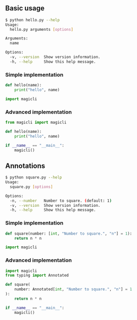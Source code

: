 ## Basic usage

```bash hl_lines="1"
$ python hello.py --help
Usage:
  hello.py arguments [options]

Arguments:
  name

Options:
  -v, --version  Show version information.
  -h, --help     Show this help message.
```

### Simple implementation

``` py title="hello.py"
def hello(name):
    print("hello", name)

import magicli
```

### Advanced implementation

``` py title="hello.py"
from magicli import magicli

def hello(name):
    print("hello", name)

if __name__ == "__main__":
    magicli()
```

## Annotations

```bash hl_lines="1"
$ python square.py --help
Usage:
  square.py [options]

Options:
  -n, --number   Number to square. (default: 1)
  -v, --version  Show version information.
  -h, --help     Show this help message.
```

### Simple implementation

``` py title="square.py"
def square(number: [int, "Number to square.", "n"] = 1):
    return n * n

import magicli
```

### Advanced implementation

``` py title="square.py"
import magicli
from typing import Annotated

def square(
    number: Annotated[int, "Number to square.", "n"] = 1
):
    return n * n

if __name__ == "__main__":
    magicli()
```